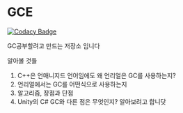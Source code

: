 # GCE

[![Codacy Badge](https://api.codacy.com/project/badge/Grade/b826615311ec44e2ae35360cd6743d2d)](https://app.codacy.com/app/ssapo/GCE?utm_source=github.com&utm_medium=referral&utm_content=ssapo/GCE&utm_campaign=Badge_Grade_Dashboard)

GC공부할려고 만드는 저장소 임니다

알아볼 것들
1. C++은 언매니지드 언어임에도 왜 언리얼은 GC를 사용하는지?
2. 언리얼에서는 GC를 어떤식으로 사용하는지
3. 알고리즘, 장점과 단점
4. Unity의 C# GC와 다른 점은 무엇인지?
알아보려고 합니닷

